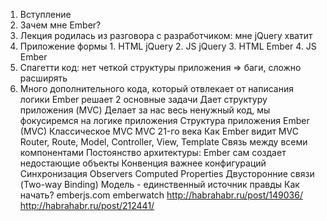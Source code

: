 1. Вступление
2. Зачем мне Ember?
  1. Лекция родилась из разговора с разработчиком: мне jQuery хватит
  2. Приложение формы
    1. HTML jQuery
    2. JS jQuery
    3. HTML Ember
    4. JS Ember
  3. Спагетти код: нет четкой структуры приложения => баги, сложно расширять
  4. Много дополнительного кода, который отвлекает от написания логики
Ember решает 2 основные задачи
Дает структуру приложения (MVC)
Делает за нас весь ненужный код, мы фокусиремся на логике приложения
Структура приложения Ember (MVC)
Классическое MVC
MVC 21-го века
Как Ember видит MVC
Router, Route, Model, Controller, View, Template
Связь между всеми компонентами
Постоянство архитектуры:
Ember сам создает недостающие объекты
Конвенция важнее конфигураций
Синхронизация
Observers
Computed Properties
Двусторонние связи (Two-way Binding)
Модель - единственный источник правды
Как начать?
emberjs.com
emberwatch
http://habrahabr.ru/post/149036/
http://habrahabr.ru/post/212441/
